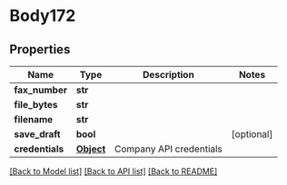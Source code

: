 # Body172

## Properties
Name | Type | Description | Notes
------------ | ------------- | ------------- | -------------
**fax_number** | **str** |  | 
**file_bytes** | **str** |  | 
**filename** | **str** |  | 
**save_draft** | **bool** |  | [optional] 
**credentials** | [**Object**](Object.md) | Company API credentials | 

[[Back to Model list]](../README.md#documentation-for-models) [[Back to API list]](../README.md#documentation-for-api-endpoints) [[Back to README]](../README.md)

